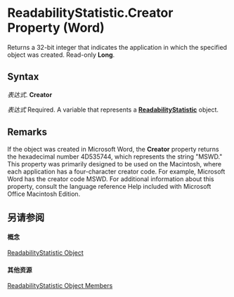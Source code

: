 
# ReadabilityStatistic.Creator Property (Word)

Returns a 32-bit integer that indicates the application in which the specified object was created. Read-only  **Long**.


## Syntax

 _表达式_. **Creator**

 _表达式_ Required. A variable that represents a **[ReadabilityStatistic](5e82c44d-fc6d-9586-816b-0c46c4a01f3b.md)** object.


## Remarks

If the object was created in Microsoft Word, the  **Creator** property returns the hexadecimal number 4D535744, which represents the string "MSWD." This property was primarily designed to be used on the Macintosh, where each application has a four-character creator code. For example, Microsoft Word has the creator code MSWD. For additional information about this property, consult the language reference Help included with Microsoft Office Macintosh Edition.


## 另请参阅


#### 概念


[ReadabilityStatistic Object](5e82c44d-fc6d-9586-816b-0c46c4a01f3b.md)
#### 其他资源


[ReadabilityStatistic Object Members](http://msdn.microsoft.com/library/128e460c-0b24-411b-c6af-fbfdf57b85d9%28Office.15%29.aspx)